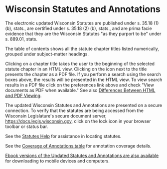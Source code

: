 Wisconsin Statutes and Annotations
==================================

The electronic updated Wisconsin Statutes are published under s. 35.18 (1) (b), stats., are certified under s. 35.18 (2) (b), stats., and are prima facie evidence that they are the Wisconsin Statutes "as they purport to be" under s. 889.01, stats.

The table of contents shows all the statute chapter titles listed numerically, grouped under subject-matter headings.

Clicking on a chapter title takes the user to the beginning of the selected statute chapter in an HTML view. Clicking on the icon next to the title presents the chapter as a PDF file. If you perform a search using the search boxes above, the results will be presented in the HTML view. To view search results in a PDF file click on the preferences link above and check "View documents as PDF when available." See also [Differences Between HTML and PDF Viewing](http://docs.legis.wisconsin.gov/document/statutes/differences).

The updated Wisconsin Statutes and Annotations are presented on a secure connection. To verify that the statutes are being accessed from the Wisconsin Legislature's secure document server, https://docs.legis.wisconsin.gov, click on the lock icon in your browser toolbar or status bar.

See the [Statutes Help](http://docs.legis.wisconsin.gov/document/help/statutes) for assistance in locating statutes.

See the [Coverage of Annotations table](http://docs.legis.wisconsin.gov/document/statutes/coverage) for annotation coverage details.

[Ebook versions of the Updated Statutes and Annotations are also available](https://docs.legis.wisconsin.gov/ebook/statutes) for downloading to mobile devices and computers.

